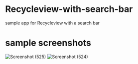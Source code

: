 # Recycleview-with-search-bar
sample app for Recycleview with a search bar

# sample screenshots

![Screenshot (525)](https://user-images.githubusercontent.com/44635651/172132089-bee33a45-16ba-4df3-9414-a6ce14af9647.png)
![Screenshot (524)](https://user-images.githubusercontent.com/44635651/172132080-f5de2651-382a-4889-a5a2-438f48c149e8.png)

